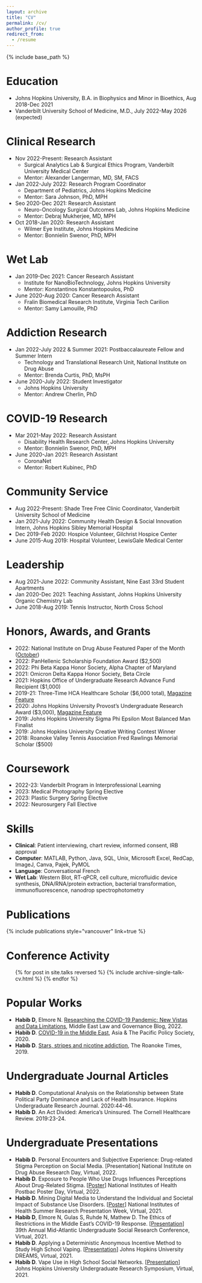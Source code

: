 ```yaml
---
layout: archive
title: "CV"
permalink: /cv/
author_profile: true
redirect_from:
  - /resume
---
```


{% include base_path %}


Education
======
* Johns Hopkins University, B.A. in Biophysics and Minor in Bioethics, Aug 2018-Dec 2021
* Vanderbilt University School of Medicine, M.D., July 2022-May 2026 (expected)

Clinical Research
======
* Nov 2022-Present: Research Assistant
  * Surgical Analytics Lab & Surgical Ethics Program, Vanderbilt University Medical Center
  * Mentor: Alexander Langerman, MD, SM, FACS
* Jan 2022-July 2022: Research Program Coordinator
  * Department of Pediatrics, Johns Hopkins Medicine
  * Mentor: Sara Johnson, PhD, MPH
* Seo 2020-Dec 2021: Research Assistant
  * Neuro-Oncology Surgical Outcomes Lab, Johns Hopkins Medicine
  * Mentor: Debraj Mukherjee, MD, MPH
* Oct 2018-Jan 2020: Research Assistant
  * Wilmer Eye Institute, Johns Hopkins Medicine
  * Mentor: Bonnielin Swenor, PhD, MPH

Wet Lab
======
* Jan 2019-Dec 2021: Cancer Research Assistant
  * Institute for NanoBioTechnology, Johns Hopkins University
  * Mentor: Konstantinos Konstantopoulos, PhD
* June 2020-Aug 2020: Cancer Research Assistant
  * Fralin Biomedical Research Institute, Virginia Tech Carilion
  * Mentor: Samy Lamouille, PhD

Addiction Research
======
* Jan 2022-July 2022 & Summer 2021: Postbaccalaureate Fellow and Summer Intern
  * Technology and Translational Research Unit, National Institute on Drug Abuse
  * Mentor: Brenda Curtis, PhD, MsPH
* June 2020-July 2022: Student Investigator
  * Johns Hopkins University
  * Mentor: Andrew Cherlin, PhD

COVID-19 Research
======
* Mar 2021-May 2022: Research Assistant
  * Disability Health Research Center, Johns Hopkins University
  * Mentor: Bonnielin Swenor, PhD, MPH
* June 2020-Jan 2021: Research Assistant
  * CoronaNet
  * Mentor: Robert Kubinec, PhD

Community Service
======
* Aug 2022-Present: Shade Tree Free Clinic Coordinator, Vanderbilt University School of Medicine
* Jan 2021-July 2022: Community Health Design & Social Innovation Intern, Johns Hopkins Sibley Memorial Hospital
* Dec 2019-Feb 2020: Hospice Volunteer, Gilchrist Hospice Center
* June 2015-Aug 2019: Hospital Volunteer, LewisGale Medical Center

Leadership
======
* Aug 2021-June 2022: Community Assistant, Nine East 33rd Student Apartments
* Jan 2020-Dec 2021: Teaching Assistant, Johns Hopkins University Organic Chemistry Lab
* June 2018-Aug 2019: Tennis Instructor, North Cross School

Honors, Awards, and Grants
======
* 2022: National Institute on Drug Abuse Featured Paper of the Month ([October](https://irp.drugabuse.gov/featured-paper-october-2022/)) 
* 2022: PanHellenic Scholarship Foundation Award ($2,500)
* 2022: Phi Beta Kappa Honor Society, Alpha Chapter of Maryland
* 2021: Omicron Delta Kappa Honor Society, Beta Circle
* 2021: Hopkins Office of Undergraduate Research Advance Fund Recipient ($1,000)
* 2019-21: Three-Time HCA Healthcare Scholar ($6,000 total), [Magazine Feature](https://magazine.hcahealthcare.com/communities/opening-doors-the-hca-healthcare-scholars-program/)
* 2020: Johns Hopkins University Provost’s Undergraduate Research Award ($3,000), [Magazine Feature](https://magazine.krieger.jhu.edu/2022/05/delving-into-social-networks-and-teen-vaping/)
* 2019: Johns Hopkins University Sigma Phi Epsilon Most Balanced Man Finalist
* 2019: Johns Hopkins University Creative Writing Contest Winner
* 2018: Roanoke Valley Tennis Association Fred Rawlings Memorial Scholar ($500)

Coursework
======
* 2022-23: Vanderbilt Program in Interprofessional Learning
* 2023: Medical Photography Spring Elective
* 2023: Plastic Surgery Spring Elective
* 2022: Neurosurgery Fall Elective

Skills
======
* **Clinical**: Patient interviewing, chart review, informed consent, IRB approval
* **Computer**: MATLAB, Python, Java, SQL, Unix, Microsoft Excel, RedCap, ImageJ, Canva, Pajek, PyMOL
* **Language**: Conversational French
* **Wet Lab**: Western Blot, RT-qPCR, cell culture, microfluidic device synthesis, DNA/RNA/protein extraction, bacterial transformation, immunofluorescence, nanodrop spectrophotometry

Publications
======
  {% include publications style="vancouver" link=true %}
  
Conference Activity
======
  <ul>{% for post in site.talks reversed %}
    {% include archive-single-talk-cv.html %}
  {% endfor %}</ul>

Popular Works
======
* **Habib D**, Elmore N. [Researching the COVID-19 Pandemic: New Vistas and Data Limitations](https://blog.brill.com/view/post/guest-post/podcast/researching-the-covid-19-pandemic.xml), Middle East Law and Governance Blog, 2022.
* **Habib D**. [COVID-19 in the Middle East](https://www.policyforum.net/covid-19-in-the-middle-east/), Asia & The Pacific Policy Society, 2020.
* **Habib D**. [Stars, stripes and nicotine addiction](https://roanoke.com/opinion/commentary/habib-stars-stripes-and-nicotine-addiction/article_26b9a122-2d2f-5d1a-9b23-f0a258e4567c.html), The Roanoke Times, 2019.

Undergraduate Journal Articles
======
* **Habib D**. Computational Analysis on the Relationship between State Political Party Dominance and Lack of Health Insurance. Hopkins Undergraduate Research Journal. 2020:44-46.
* **Habib D**. An Act Divided: America’s Uninsured. The Cornell Healthcare Review. 2019:23-24.

Undergraduate Presentations
======
* **Habib D**. Personal Encounters and Subjective Experience: Drug-related Stigma Perception on Social Media. [Presentation] National Institute on Drug Abuse Research Day, Virtual, 2022.
* **Habib D**. Exposure to People Who Use Drugs Influences Perceptions About Drug-Related Stigma. [[Poster](https://drive.google.com/file/d/1LLG5mzLwjDQIfKL6LC1vxS9F9NDN2AGp/view?usp=sharing)] National Institutes of Health Postbac Poster Day, Virtual, 2022. 
* **Habib D**. Mining Digital Media to Understand the Individual and Societal Impact of Substance Use Disorders. [[Poster](https://docs.google.com/presentation/d/110yPB1jmrSIZekYzHW51Y4iySy3_ZQyB/edit?usp=sharing&ouid=111727692220340482351&rtpof=true&sd=true)] National Institutes of Health Summer Research Presentation Week, Virtual, 2021. 
* **Habib D**, Elmore N, Gulas S, Ruhde N, Mathew D. The Ethics of Restrictions in the Middle East’s COVID-19 Response. [[Presentation](https://docs.google.com/presentation/d/1tajQeypkSGQXsfe9CUHwRLTnbM5ct362O-DGL9FUGz0/edit?usp=sharing)] 39th Annual Mid-Atlantic Undergraduate Social Research Conference, Virtual, 2021.
* **Habib D**. Applying a Deterministic Anonymous Incentive Method to Study High School Vaping. [[Presentation](https://symposium.foragerone.com/dreams-fall-2021/presentations/33862)] Johns Hopkins University DREAMS, Virtual, 2021.
* **Habib D**. Vape Use in High School Social Networks. [[Presentation](https://docs.google.com/presentation/d/1EjeqKLmYhNKYt0_Q7bcUhV57z489aUBL/edit?usp=sharing&ouid=111727692220340482351&rtpof=true&sd=true)] Johns Hopkins University Undergraduate Research Symposium, Virtual, 2021.
